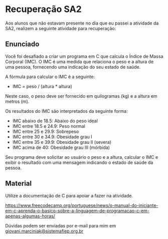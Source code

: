 # Recuperação SA2
Aos alunos que não estavam presente no dia que eu passei a atividade da SA2, realizem a seguinte atividade para recuperação:

## Enunciado
Você foi desafiado a criar um programa em C que calcula o Índice de Massa Corporal (IMC).
O IMC é uma medida que relaciona o peso e a altura de uma pessoa, fornecendo uma indicação do seu estado de saúde.

A fórmula para calcular o IMC é a seguinte:

* IMC = peso / (altura * altura)

Neste caso, o peso deve ser fornecido em quilogramas (kg) e a altura em metros (m).

Os resultados do IMC são interpretados da seguinte forma:

- IMC abaixo de 18.5: Abaixo do peso ideal
- IMC entre 18.5 e 24.9: Peso normal
- IMC entre 25 e 29.9: Sobrepeso
- IMC entre 30 e 34.9: Obesidade grau I
- IMC entre 35 e 39.9: Obesidade grau II (severa)
- IMC acima de 40: Obesidade grau III (mórbida)

Seu programa deve solicitar ao usuário o peso e a altura, calcular o IMC e exibir o resultado com uma mensagem indicando o estado de saúde da pessoa.

  ## Material
  Utilize a documentação de C para apoiar a fazer na atividade.
  
  https://www.freecodecamp.org/portuguese/news/o-manual-do-iniciante-em-c-aprenda-o-basico-sobre-a-linguagem-de-programacao-c-em-apenas-algumas-horas/ 

  Dúvidas podem ser enviadas por e-mail para mim em giovani.marciniak@sistemafiep.org.br
